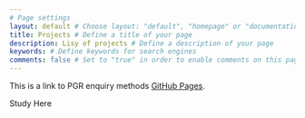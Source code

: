 ```yaml
---
# Page settings
layout: default # Choose layout: "default", "homepage" or "documentation-archive"
title: Projects # Define a title of your page
description: Lisy of projects # Define a description of your page
keywords: # Define keywords for search engines
comments: false # Set to "true" in order to enable comments on this page. Make sure you properly setup "disqus_forum_shortname" variable in "_config.yml"
---
```


This is a link to PGR enquiry methods [GitHub Pages](projPGR.md).

Study Here
